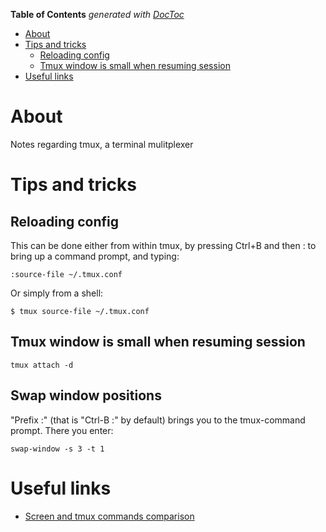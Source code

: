 <!-- START doctoc generated TOC please keep comment here to allow auto update -->
<!-- DON'T EDIT THIS SECTION, INSTEAD RE-RUN doctoc TO UPDATE -->
**Table of Contents**  *generated with [DocToc](https://github.com/thlorenz/doctoc)*

- [About](#about)
- [Tips and tricks](#tips-and-tricks)
  - [Reloading config](#reloading-config)
  - [Tmux window is small when resuming session](#tmux-window-is-small-when-resuming-session)
- [Useful links](#useful-links)

<!-- END doctoc generated TOC please keep comment here to allow auto update -->

# About

Notes regarding tmux, a terminal mulitplexer

# Tips and tricks

## Reloading config

This can be done either from within tmux, by pressing Ctrl+B and then : to bring up a command prompt, and typing:

```
:source-file ~/.tmux.conf
```

Or simply from a shell:

```
$ tmux source-file ~/.tmux.conf
```

## Tmux window is small when resuming session

```
tmux attach -d
```

## Swap window positions

"Prefix :" (that is "Ctrl-B :" by default) brings you to the tmux-command prompt. There you enter:
```
swap-window -s 3 -t 1
```

# Useful links

* [Screen and tmux commands comparison](http://hyperpolyglot.org/multiplexers)
